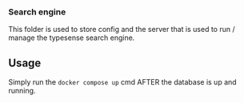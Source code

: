 ### Search engine

This folder is used to store config and the server that is used to run / manage the typesense search engine.


## Usage

Simply run the `docker compose up` cmd AFTER the database is up and running.